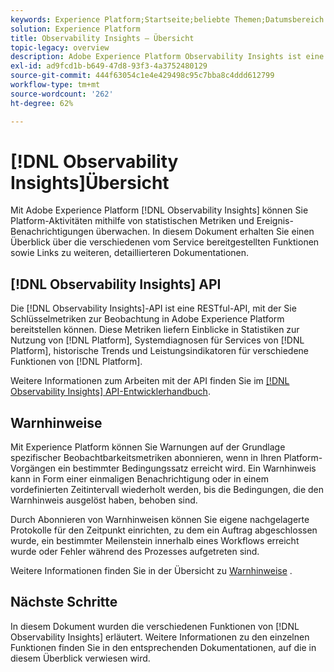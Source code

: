 ```yaml
---
keywords: Experience Platform;Startseite;beliebte Themen;Datumsbereich
solution: Experience Platform
title: Observability Insights – Übersicht
topic-legacy: overview
description: Adobe Experience Platform Observability Insights ist eine RESTful-API, mit der Sie Schlüsselmetriken zu Platform-Aktivitäten bereitstellen können. Diese Metriken liefern Einblicke in Statistiken zur Platform-Nutzung, Systemdiagnosen für Platform-Dienste, historische Trends und Leistungsindikatoren für verschiedene Platform-Funktionen.
exl-id: ad9fcd1b-b649-47d8-93f3-4a3752480129
source-git-commit: 444f63054c1e4e429498c95c7bba8c4ddd612799
workflow-type: tm+mt
source-wordcount: '262'
ht-degree: 62%

---
```


# [!DNL Observability Insights]Übersicht

Mit Adobe Experience Platform [!DNL Observability Insights] können Sie Platform-Aktivitäten mithilfe von statistischen Metriken und Ereignis-Benachrichtigungen überwachen. In diesem Dokument erhalten Sie einen Überblick über die verschiedenen vom Service bereitgestellten Funktionen sowie Links zu weiteren, detaillierteren Dokumentationen.

## [!DNL Observability Insights] API

Die [!DNL Observability Insights]-API ist eine RESTful-API, mit der Sie Schlüsselmetriken zur Beobachtung in Adobe Experience Platform bereitstellen können. Diese Metriken liefern Einblicke in Statistiken zur Nutzung von [!DNL Platform], Systemdiagnosen für Services von [!DNL Platform], historische Trends und Leistungsindikatoren für verschiedene Funktionen von [!DNL Platform].

Weitere Informationen zum Arbeiten mit der API finden Sie im [[!DNL Observability Insights] API-Entwicklerhandbuch](./api/overview.md).

## Warnhinweise

Mit Experience Platform können Sie Warnungen auf der Grundlage spezifischer Beobachtbarkeitsmetriken abonnieren, wenn in Ihren Platform-Vorgängen ein bestimmter Bedingungssatz erreicht wird. Ein Warnhinweis kann in Form einer einmaligen Benachrichtigung oder in einem vordefinierten Zeitintervall wiederholt werden, bis die Bedingungen, die den Warnhinweis ausgelöst haben, behoben sind.

Durch Abonnieren von Warnhinweisen können Sie eigene nachgelagerte Protokolle für den Zeitpunkt einrichten, zu dem ein Auftrag abgeschlossen wurde, ein bestimmter Meilenstein innerhalb eines Workflows erreicht wurde oder Fehler während des Prozesses aufgetreten sind.

Weitere Informationen finden Sie in der Übersicht zu [Warnhinweise](./alerts/overview.md) .

## Nächste Schritte

In diesem Dokument wurden die verschiedenen Funktionen von [!DNL Observability Insights] erläutert. Weitere Informationen zu den einzelnen Funktionen finden Sie in den entsprechenden Dokumentationen, auf die in diesem Überblick verwiesen wird.
